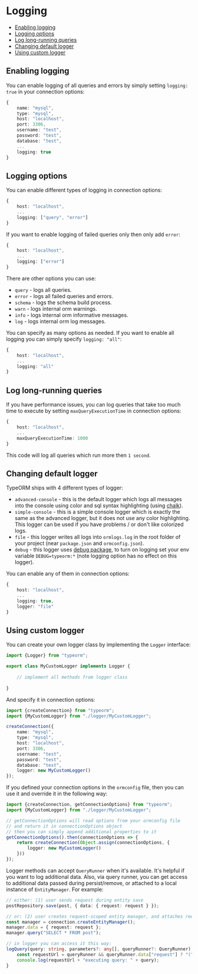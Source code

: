 # Logging

* [Enabling logging](#enabling-logging)
* [Logging options](#logging-options)
* [Log long-running queries](#log-long-running-queries)
* [Changing default logger](#changing-default-logger)
* [Using custom logger](#using-custom-logger)

## Enabling logging

You can enable logging of all queries and errors by simply setting `logging: true` in your connection options:

```typescript
{
    name: "mysql",
    type: "mysql",
    host: "localhost",
    port: 3306,
    username: "test",
    password: "test",
    database: "test",
    ...
    logging: true
}
```

## Logging options

You can enable different types of logging in connection options:

```typescript
{ 
    host: "localhost",
    ...
    logging: ["query", "error"]
}
```

If you want to enable logging of failed queries only then only add `error`:

```typescript
{
    host: "localhost",
    ...
    logging: ["error"]
}
```

There are other options you can use:

* `query` - logs all queries.
* `error` - logs all failed queries and errors.
* `schema` - logs the schema build process.
* `warn` - logs internal orm warnings.
* `info` - logs internal orm informative messages.
* `log` - logs internal orm log messages.

You can specify as many options as needed.
If you want to enable all logging you can simply specify `logging: "all"`:

```typescript
{
    host: "localhost",
    ...
    logging: "all"
}
```

## Log long-running queries

If you have performance issues, you can log queries that take too much time to execute
by setting `maxQueryExecutionTime` in connection options:

```typescript
{
    host: "localhost",
    ...
    maxQueryExecutionTime: 1000
}
```

This code will log all queries which run more then `1 second`.

## Changing default logger

TypeORM ships with 4 different types of logger:

* `advanced-console` - this is the default logger which logs all messages into the console using color
and sql syntax highlighting (using [chalk](https://github.com/chalk/chalk)).
* `simple-console` - this is a simple console logger which is exactly the same as the advanced logger, but it does not use any color highlighting.
This logger can be used if you have problems / or don't like colorized logs.
* `file` - this logger writes all logs into `ormlogs.log` in the root folder of your project (near `package.json` and `ormconfig.json`).
* `debug` - this logger uses [debug package](https://github.com/visionmedia/debug), to turn on logging set your env variable `DEBUG=typeorm:*` (note logging option has no effect on this logger).

You can enable any of them in connection options:

```typescript
{
    host: "localhost",
    ...
    logging: true,
    logger: "file"
}
```

## Using custom logger

You can create your own logger class by implementing the `Logger` interface:

```typescript
import {Logger} from "typeorm";

export class MyCustomLogger implements Logger {
    
    // implement all methods from logger class
    
}
```

And specify it in connection options:

```typescript
import {createConnection} from "typeorm";
import {MyCustomLogger} from "./logger/MyCustomLogger";

createConnection({
    name: "mysql",
    type: "mysql",
    host: "localhost",
    port: 3306,
    username: "test",
    password: "test",
    database: "test",
    logger: new MyCustomLogger()
});
```

If you defined your connection options in the `ormconfig` file,
then you can use it and override it in the following way:

```typescript
import {createConnection, getConnectionOptions} from "typeorm";
import {MyCustomLogger} from "./logger/MyCustomLogger";

// getConnectionOptions will read options from your ormconfig file
// and return it in connectionOptions object
// then you can simply append additional properties to it
getConnectionOptions().then(connectionOptions => {
    return createConnection(Object.assign(connectionOptions, {
        logger: new MyCustomLogger()
    }))
});
```

Logger methods can accept `QueryRunner` when it's available. It's helpful if you want to log additional data.
Also, via query runner, you can get access to additional data passed during persist/remove, or attached to a local instance of `EntityManager`. For example:

```typescript
// either: (1) user sends request during entity save
postRepository.save(post, { data: { request: request } });

// or: (2) user creates request-scoped entity manager, and attaches request
const manager = connection.createEntityManager();
manager.data = { request: request };
manager.query("SELECT * FROM post");

// in logger you can access it this way:
logQuery(query: string, parameters?: any[], queryRunner?: QueryRunner) {
    const requestUrl = queryRunner && queryRunner.data["request"] ? "(" + queryRunner.data["request"].url + ") " : "";
    console.log(requestUrl + "executing query: " + query);
}
```
